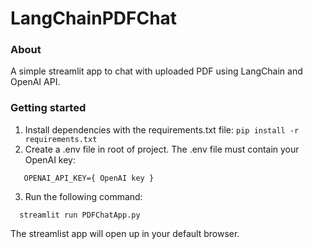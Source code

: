 # LangChainPDFChat
### About
A simple streamlit app to chat with uploaded PDF using LangChain and OpenAI API.

### Getting started 
1. Install dependencies with the requirements.txt file: ```pip install -r requirements.txt```
2. Create a .env file in root of project. The .env file must contain your OpenAI key:
```
   OPENAI_API_KEY={ OpenAI key }
```
3. Run the following command:
```
  streamlit run PDFChatApp.py
```
The streamlist app will open up in your default browser.


